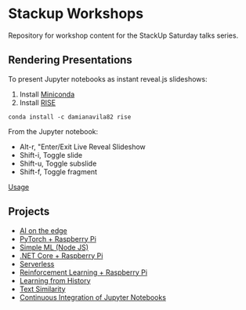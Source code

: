 # Stackup Workshops

Repository for workshop content for the StackUp Saturday talks series.

## Rendering Presentations

To present Jupyter notebooks as instant reveal.js slideshows:

1. Install [Miniconda](https://conda.io/miniconda.html)
2. Install [RISE](https://github.com/damianavila/RISE)

```
conda install -c damianavila82 rise
```

From the Jupyter notebook:

* Alt-r, "Enter/Exit Live Reveal Slideshow
* Shift-i, Toggle slide
* Shift-u, Toggle subslide
* Shift-f, Toggle fragment

[Usage](https://github.com/damianavila/RISE/blob/master/doc/usage.md)

## Projects
- [AI on the edge](ai-edge/README.md)
- [PyTorch + Raspberry Pi](pi-pytorch/README.md)
- [Simple ML (Node JS)](simple-ml/README.md)
- [.NET Core + Raspberry Pi](pi-dotnetcore/README.md)
- [Serverless](serverless/README.md)
- [Reinforcement Learning + Raspberry Pi](pi-rl/sph/README.md)
- [Learning from History](learn-history/README.md)
- [Text Similarity](text-similarity/README.md)
- [Continuous Integration of Jupyter Notebooks](.github/workflows/README.md)
